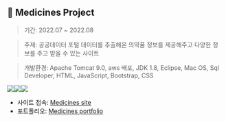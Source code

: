 ## 💊 Medicines Project
> 기간: 2022.07 ~ 2022.08

> 주제: 공공데이터 포털 데이터를 추출해온 의약품 정보를 제공해주고 다양한 정보를 주고 받을 수 있는 사이트

> 개발환경: Apache Tomcat 9.0, aws 배포, JDK 1.8, Eclipse, Mac OS, Sql Developer, HTML, JavaScript, Bootstrap, CSS


<img src="https://camo.githubusercontent.com/5a3766cb85679609350d1f7d02015c8aabc8270f10db3557367f0cecd4016af8/68747470733a2f2f696d672e736869656c64732e696f2f62616467652f4c616e67756167652d4a6176612d677265656e3f7374796c653d666c6174" data-canonical-src="https://img.shields.io/badge/Language-Java-green?style=flat" style="max-width: 100%;"><img src="https://img.shields.io/badge/DB-ORACLE-yellow" data-canonical-src="https://img.shields.io/badge/Platform-AWS-blue?style=flat" style="max-width: 100%;"><img src="https://camo.githubusercontent.com/7be8cf874ff520c83747483ddfa44ef93b0a1d4b2398fb885f73cbec9bbb901d/68747470733a2f2f696d672e736869656c64732e696f2f62616467652f506c6174666f726d2d4157532d626c75653f7374796c653d666c6174" data-canonical-src="https://img.shields.io/badge/Platform-AWS-blue?style=flat" style="max-width: 100%;">


* 사이트 접속: [Medicines site](http://ec2-3-37-163-105.ap-northeast-2.compute.amazonaws.com/)
* 포트폴리오: [Medicines portfolio](https://github.com/Aneunkyoung/medicines/blob/master/MEDICINES-%E1%84%91%E1%85%A9%E1%84%90%E1%85%B3%E1%84%91%E1%85%A9%E1%86%AF%E1%84%85%E1%85%B5%E1%84%8B%E1%85%A9.pdf)
